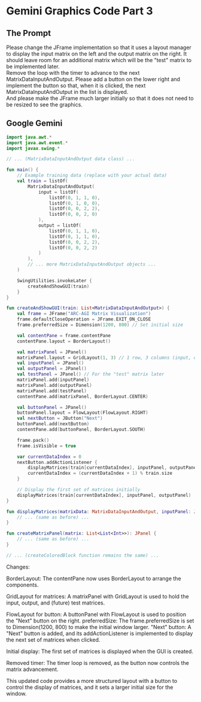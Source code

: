 # Gemini Graphics Code Part 3

## The Prompt

Please change the JFrame implementation so that it uses a layout manager to display the
input matrix on the left and the output matrix on the right.  It should leave room for 
an additional matrix which will be the "test" matrix to be implemented later.  
Remove the loop with the timer to advance to the next MatrixDataInputAndOutput. 
Please add a button on the lower right and implement the button so that, 
when it is clicked, the next MatrixDataInputAndOutput in the list is displayed.   
And please make the JFrame much larger initially so that it does not need to be 
resized to see the graphics.

## Google Gemini

```kotlin
import java.awt.*
import java.awt.event.*
import javax.swing.*

// ... (MatrixDataInputAndOutput data class) ...

fun main() {
    // Example training data (replace with your actual data)
    val train = listOf(
        MatrixDataInputAndOutput(
            input = listOf(
                listOf(0, 1, 1, 0),
                listOf(0, 1, 0, 0),
                listOf(0, 0, 2, 2),
                listOf(0, 0, 2, 0)
            ),
            output = listOf(
                listOf(0, 1, 1, 0),
                listOf(0, 1, 1, 0),
                listOf(0, 0, 2, 2),
                listOf(0, 0, 2, 2)
            )
        ),
        // ... more MatrixDataInputAndOutput objects ...
    )

    SwingUtilities.invokeLater {
        createAndShowGUI(train)
    }
}

fun createAndShowGUI(train: List<MatrixDataInputAndOutput>) {
    val frame = JFrame("ARC-AGI Matrix Visualization")
    frame.defaultCloseOperation = JFrame.EXIT_ON_CLOSE
    frame.preferredSize = Dimension(1200, 800) // Set initial size

    val contentPane = frame.contentPane
    contentPane.layout = BorderLayout()

    val matrixPanel = JPanel()
    matrixPanel.layout = GridLayout(1, 3) // 1 row, 3 columns (input, output, test)
    val inputPanel = JPanel()
    val outputPanel = JPanel()
    val testPanel = JPanel() // For the "test" matrix later
    matrixPanel.add(inputPanel)
    matrixPanel.add(outputPanel)
    matrixPanel.add(testPanel)
    contentPane.add(matrixPanel, BorderLayout.CENTER)

    val buttonPanel = JPanel()
    buttonPanel.layout = FlowLayout(FlowLayout.RIGHT)
    val nextButton = JButton("Next")
    buttonPanel.add(nextButton)
    contentPane.add(buttonPanel, BorderLayout.SOUTH)

    frame.pack()
    frame.isVisible = true

    var currentDataIndex = 0
    nextButton.addActionListener {
        displayMatrices(train[currentDataIndex], inputPanel, outputPanel)
        currentDataIndex = (currentDataIndex + 1) % train.size
    }

    // Display the first set of matrices initially
    displayMatrices(train[currentDataIndex], inputPanel, outputPanel)
}

fun displayMatrices(matrixData: MatrixDataInputAndOutput, inputPanel: JPanel, outputPanel: JPanel) {
    // ... (same as before) ...
}

fun createMatrixPanel(matrix: List<List<Int>>): JPanel {
    // ... (same as before) ...
}

// ... (createColoredBlock function remains the same) ...
```
Changes:

BorderLayout: The contentPane now uses BorderLayout to arrange the components.

GridLayout for matrices: A matrixPanel with GridLayout is used to hold the input, output, and (future) test matrices.

FlowLayout for button: A buttonPanel with FlowLayout is used to position the "Next" button on the right.
preferredSize: The frame.preferredSize is set to Dimension(1200, 800) to make the initial window larger.
"Next" button: A "Next" button is added, and its addActionListener is implemented to display the next set of matrices when clicked.

Initial display: The first set of matrices is displayed when the GUI is created.

Removed timer: The timer loop is removed, as the button now controls the matrix advancement.

This updated code provides a more structured layout with a button to control the display of matrices, and it sets a larger initial size for the window.
